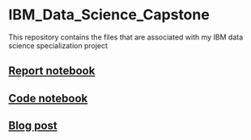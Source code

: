 # IBM_Data_Science_Capstone
This repository contains the files that are associated with my IBM data science specialization project  
## [Report notebook](https://nbviewer.jupyter.org/github/leonardo-iheme/IBM_Data_Science_Capstone/blob/master/Code.ipynb)
## [Code notebook](https://nbviewer.jupyter.org/github/leonardo-iheme/IBM_Data_Science_Capstone/blob/master/Report.ipynb)
## [Blog post](https://www.linkedin.com/pulse/where-coffee-like-istanbul-local-leonardo-iheme/)
